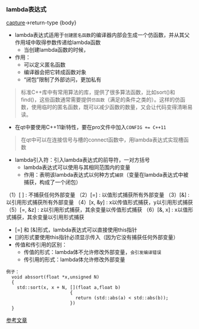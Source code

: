 ### lambda表达式
[capture](parameters)->return-type {body}  

* lambda表达式适用于`创建匿名函数`的编译器内部会生成一个仿函数，并从其父作用域中取得参数传递给lambda函数
  * 当创建lambda函数的时候，
* 作用：
  * 可以定义匿名函数
  * 编译器会把它转成函数对象
  * “闭包”限制了外部访问，更加私有

>标准C++库中有常用算法的库<algorithm>，提供了很多算法函数，比如sort()和find()，这些函数通常需要提供`仿函数`（满足的条件之类的）。这样的仿函数，使用临时的匿名函数，既可以减少函数的数量，又会让代码变得清晰易读。

* 在qt中要使用C++11新特性，要在pro文件中加入`CONFIG += C++11`
>在qt中可以在连接信号与槽的connect函数中，用lambda表达式实现槽函数

* lambda引入符：引入lambda表达式的前导符，一对方括号
  * lambda表达式可以使用与其相同范围内的变量
  * 作用：表明该lambda表达式以何种方式`捕获`（变量在lambda表达式中被捕获，构成了一个闭包）

（1）[ ] : 不捕获任何外部变量
（2）[=] : 以值形式捕获所有外部变量
（3）[&] : 以引用形式捕获所有外部变量
（4）[x, &y] : x以传值形式捕获，y以引用形式捕获
（5）[=, &z] : z以引用形式捕获，其余变量以传值形式捕获
（6）[&, x]  : x以值形式捕获，其余变量以引用形式捕获  
  * [=] 和 [&]形式，lambda表达式可以直接使用this指针
  * []的形式要使用this指针必须显示传入（因为它没有捕获任何外部变量）
  * 传值和传引用的区别：
    * 传值的形式：lambda体不允许修改外部变量，`会引发编译错误`
    * 传引用的形式：lambda体允许修改外部变量

```
例子：
  void abssort(float *x,unsigned N)
  {
    std::sort(x, x + N, [](float a,float b)
                        {
                          return (std::abs(a) < std::abs(b));
                        })
  }
```
[参考文章](https://blog.csdn.net/caogenwangbaoqiang/article/details/79438279)
